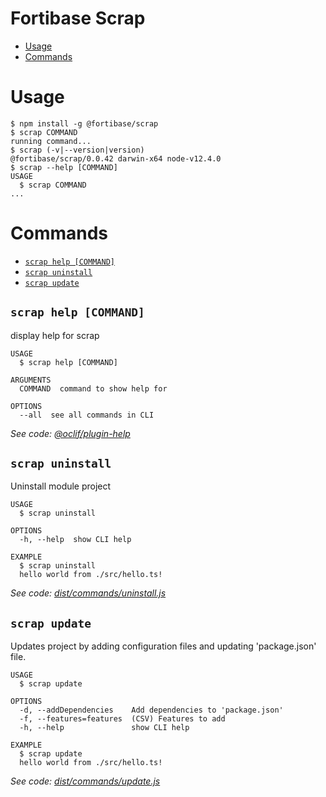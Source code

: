 # Fortibase Scrap





<!-- START doctoc generated TOC please keep comment here to allow auto update -->
<!-- DON'T EDIT THIS SECTION, INSTEAD RE-RUN doctoc TO UPDATE -->


- [Usage](#usage)
- [Commands](#commands)

<!-- END doctoc generated TOC please keep comment here to allow auto update -->


# Usage

<!-- usage -->
```sh-session
$ npm install -g @fortibase/scrap
$ scrap COMMAND
running command...
$ scrap (-v|--version|version)
@fortibase/scrap/0.0.42 darwin-x64 node-v12.4.0
$ scrap --help [COMMAND]
USAGE
  $ scrap COMMAND
...
```
<!-- usagestop -->

# Commands

<!-- commands -->
* [`scrap help [COMMAND]`](#scrap-help-command)
* [`scrap uninstall`](#scrap-uninstall)
* [`scrap update`](#scrap-update)

## `scrap help [COMMAND]`

display help for scrap

```
USAGE
  $ scrap help [COMMAND]

ARGUMENTS
  COMMAND  command to show help for

OPTIONS
  --all  see all commands in CLI
```

_See code: [@oclif/plugin-help](https://github.com/oclif/plugin-help/blob/v2.2.0/src/commands/help.ts)_

## `scrap uninstall`

Uninstall module project

```
USAGE
  $ scrap uninstall

OPTIONS
  -h, --help  show CLI help

EXAMPLE
  $ scrap uninstall
  hello world from ./src/hello.ts!
```

_See code: [dist/commands/uninstall.js](https://github.com/ozum/scrap/blob/v0.0.42/dist/commands/uninstall.js)_

## `scrap update`

Updates project by adding configuration files and updating 'package.json' file.

```
USAGE
  $ scrap update

OPTIONS
  -d, --addDependencies    Add dependencies to 'package.json'
  -f, --features=features  (CSV) Features to add
  -h, --help               show CLI help

EXAMPLE
  $ scrap update
  hello world from ./src/hello.ts!
```

_See code: [dist/commands/update.js](https://github.com/ozum/scrap/blob/v0.0.42/dist/commands/update.js)_
<!-- commandsstop -->
